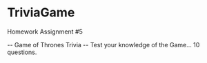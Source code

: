 # TriviaGame
Homework Assignment #5

-- Game of Thrones Trivia --
Test your knowledge of the Game... 10 questions.
